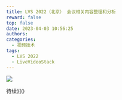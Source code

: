 ```yaml
---
title: LVS 2022（北京） 会议相关内容整理和分析
reward: false
top: false
date: 2023-04-03 10:56:25
authors:
categories:
  - 视频技术
tags:
  - LVS 2022
  - LiveVideoStack
---
```


![](1_0.jpg)

<!--more-->

待续》》》
